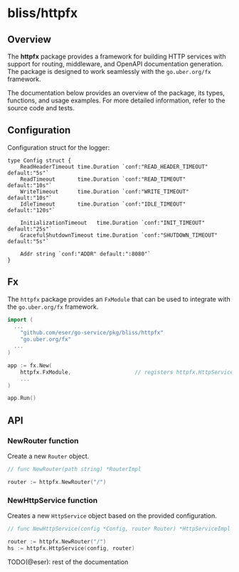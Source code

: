 # bliss/httpfx

## Overview

The **httpfx** package provides a framework for building HTTP services with support for routing, middleware, and OpenAPI documentation generation. The package is designed to work seamlessly with the `go.uber.org/fx` framework.

The documentation below provides an overview of the package, its types, functions, and usage examples. For more detailed information, refer to the source code and tests.


## Configuration

Configuration struct for the logger:

```
type Config struct {
	ReadHeaderTimeout time.Duration `conf:"READ_HEADER_TIMEOUT" default:"5s"`
	ReadTimeout       time.Duration `conf:"READ_TIMEOUT"        default:"10s"`
	WriteTimeout      time.Duration `conf:"WRITE_TIMEOUT"       default:"10s"`
	IdleTimeout       time.Duration `conf:"IDLE_TIMEOUT"        default:"120s"`

	InitializationTimeout   time.Duration `conf:"INIT_TIMEOUT"     default:"25s"`
	GracefulShutdownTimeout time.Duration `conf:"SHUTDOWN_TIMEOUT" default:"5s"`

	Addr string `conf:"ADDR" default:":8080"`
}
```


## Fx

The `httpfx` package provides an `FxModule` that can be used to integrate with the `go.uber.org/fx` framework.

```go
import (
  ...
	"github.com/eser/go-service/pkg/bliss/httpfx"
	"go.uber.org/fx"
  ...
)

app := fx.New(
	httpfx.FxModule,                    // registers httpfx.HttpService and httpfx.Router
	...
)

app.Run()
```


## API

### NewRouter function

Create a new `Router` object.

```go
// func NewRouter(path string) *RouterImpl

router := httpfx.NewRouter("/")
```


### NewHttpService function

Creates a new `HttpService` object based on the provided configuration.

```go
// func NewHttpService(config *Config, router Router) *HttpServiceImpl

router := httpfx.NewRouter("/")
hs := httpfx.HttpService(config, router)
```

TODO(@eser): rest of the documentation
